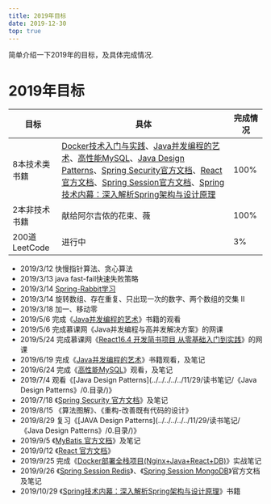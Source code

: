 ```yaml
---
title: 2019年目标
date: 2019-12-30
top: true
---
```


简单介绍一下2019年的目标，及具体完成情况.

<!-- more -->

# 2019年目标

| 目标          | 具体 | 完成情况 |
| ------------- | ---- | -------- |
| 8本技术类书籍 |   [Docker技术入门与实践]()、[Java并发编程的艺术](../../../../12/01/读书笔记/《Java并发编程的艺术》/0.0_目录/)、[高性能MySQL](../../../../11/30/读书笔记/《高性能MySQL》/0.目录/)、[Java Design Patterns]()、[Spring Security官方文档]()、[React官方文档]()、[Spring Session官方文档]()、[Spring技术内幕：深入解析Spring架构与设计原理]()   |     100%     |
| 2本非技术书籍 |   献给阿尔吉侬的花束、薇   |     100%     |
| 200道LeetCode |   进行中   |     3%     |

- 2019/3/12 快慢指针算法、贪心算法
- 2019/3/13 java fast-fail快速失败策略
- 2019/3/14 [Spring-Rabbit学习](https://docs.spring.io/spring-amqp/docs/2.0.4.RELEASE/reference/html/resources.html)
- 2019/3/14 旋转数组、存在重复、只出现一次的数字、两个数组的交集 II
- 2019/3/18 加一、移动零
- 2019/5/6  完成《[Java并发编程的艺术](../../../../../12/01/读书笔记/《Java并发编程的艺术》/0.目录/)》书籍的观看
- 2019/5/6  完成慕课网《Java并发编程与高并发解决方案》的网课
- 2019/5/24 完成慕课网《[React16.4 开发简书项目 从零基础入门到实践](../../../../../05/26/读书笔记/《React》简书慕课/0.目录/)》的网课
- 2019/6/19 完成《[Java并发编程的艺术](../../../../../12/01/读书笔记/《Java并发编程的艺术》/0.目录/)》书籍观看，及笔记
- 2019/6/24 完成《[高性能MySQL](../../../../../11/30/读书笔记/《高性能MySQL》/0.目录/)》观看，及笔记
- 2019/7/4 观看《[Java Design Patterns](../../../../../11/29/读书笔记/《Java Design Patterns》/0.目录/)》
- 2019/7/18 《[Spring Security 官方文档](../../../../../07/19/读书笔记/《SpringSecurity》/0.目录/)》及笔记
- 2019/8/15 《算法图解》、《重构-改善既有代码的设计》
- 2019/8/29  复习《[JAVA Design Patterns](../../../../../11/29/读书笔记/《Java Design Patterns》/0.目录/)》
- 2019/9/5 《[MyBatis 官方文档](../../../../../09/05/读书笔记/《Mybatis》/0_目录/)》及笔记
- 2019/9/12 《[React 官方文档](../../../../../09/12/读书笔记/《React》官方文档/0_目录/)》
- 2019/9/25 完成《[Docker部署全栈项目(Nginx+Java+React+DB)](../../../../../09/23/读书笔记/《Docker全栈项目部署》/0.全栈部署流程/)》实战笔记
- 2019/9/26 《[Spring Session Redis](../../../../../09/26/读书笔记/《SpringSession》/0_目录/)》、《[Spring Session MongoDB](../../../../../09/26/读书笔记/《SpringSession》/0_目录/)》官方文档及笔记
- 2019/10/29 《[Spring技术内幕：深入解析Spring架构与设计原理]()》书籍

